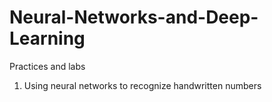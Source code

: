 # Neural-Networks-and-Deep-Learning
Practices and labs

1. Using neural networks to recognize handwritten numbers
